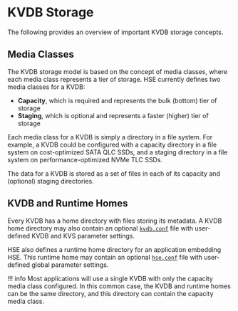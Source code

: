 # KVDB Storage

The following provides an overview of important KVDB storage
concepts.

## Media Classes

The KVDB storage model is based on the concept of media classes,
where each media class represents a tier of storage.
HSE currently defines two media classes for a KVDB:

* **Capacity**, which is required and represents the bulk (bottom)
tier of storage
* **Staging**, which is optional and represents a faster (higher) tier of
storage

Each media class for a KVDB is simply a directory in a file system.
For example, a KVDB could be configured with a capacity directory
in a file system on cost-optimized SATA QLC SSDs, and a staging
directory in a file system on performance-optimized NVMe TLC SSDs.

The data for a KVDB is stored as a set of files in each of its capacity
and (optional) staging directories.

## KVDB and Runtime Homes

Every KVDB has a home directory with files storing its metadata.
A KVDB home directory may also contain an optional
[`kvdb.conf`](params.md#kvdbconf-json-file) file with
user-defined KVDB and KVS parameter settings.

HSE also defines a runtime home directory for an application embedding HSE.
This runtime home may contain an optional
[`hse.conf`](params.md#hseconf-json-file) file with user-defined global
parameter settings.

!!! info
    Most applications will use a single KVDB with only the capacity media
    class configured.  In this common case, the KVDB and runtime homes
    can be the same directory, and this directory can contain the capacity
    media class.

